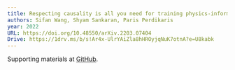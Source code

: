 ```yaml
---
title: Respecting causality is all you need for training physics-informed neural networks
authors: Sifan Wang, Shyam Sankaran, Paris Perdikaris
year: 2022
URL: https://doi.org/10.48550/arXiv.2203.07404
Drive: https://1drv.ms/b/s!Ar4x-UlrYAiZla8hHROyjqNuK7otnA?e=U8kabk
---
```


Supporting materials at [GitHub](https://github.com/PredictiveIntelligenceLab/CausalPINNs).

